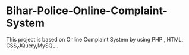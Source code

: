# Bihar-Police-Online-Complaint-System
This project is based on Online Complaint System by using PHP , HTML, CSS,JQuery,MySQL .
